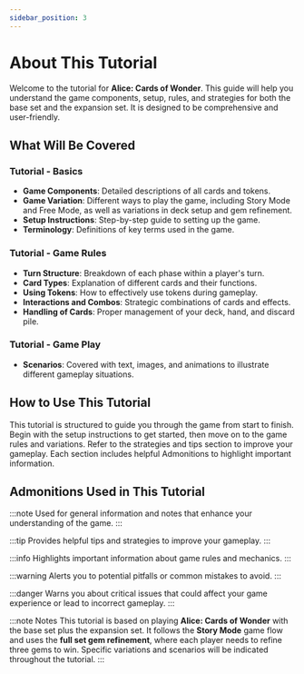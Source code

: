 ```yaml
---
sidebar_position: 3
---
```


# About This Tutorial

Welcome to the tutorial for **Alice: Cards of Wonder**. This guide will help you understand the game components, setup, rules, and strategies for both the base set and the expansion set. It is designed to be comprehensive and user-friendly.

## What Will Be Covered

### Tutorial - Basics

- **Game Components**: Detailed descriptions of all cards and tokens.
- **Game Variation**: Different ways to play the game, including Story Mode and Free Mode, as well as variations in deck setup and gem refinement.
- **Setup Instructions**: Step-by-step guide to setting up the game.
- **Terminology**: Definitions of key terms used in the game.

### Tutorial - Game Rules

- **Turn Structure**: Breakdown of each phase within a player's turn.
- **Card Types**: Explanation of different cards and their functions.
- **Using Tokens**: How to effectively use tokens during gameplay.
- **Interactions and Combos**: Strategic combinations of cards and effects.
- **Handling of Cards**: Proper management of your deck, hand, and discard pile.

### Tutorial - Game Play

- **Scenarios**: Covered with text, images, and animations to illustrate different gameplay situations.

## How to Use This Tutorial

This tutorial is structured to guide you through the game from start to finish. Begin with the setup instructions to get started, then move on to the game rules and variations. Refer to the strategies and tips section to improve your gameplay. Each section includes helpful Admonitions to highlight important information.

## Admonitions Used in This Tutorial

:::note
Used for general information and notes that enhance your understanding of the game.
:::

:::tip
Provides helpful tips and strategies to improve your gameplay.
:::

:::info
Highlights important information about game rules and mechanics.
:::

:::warning
Alerts you to potential pitfalls or common mistakes to avoid.
:::

:::danger
Warns you about critical issues that could affect your game experience or lead to incorrect gameplay.
:::

:::note Notes
This tutorial is based on playing **Alice: Cards of Wonder** with the base set plus the expansion set. It follows the **Story Mode** game flow and uses the **full set gem refinement**, where each player needs to refine three gems to win. Specific variations and scenarios will be indicated throughout the tutorial.
:::